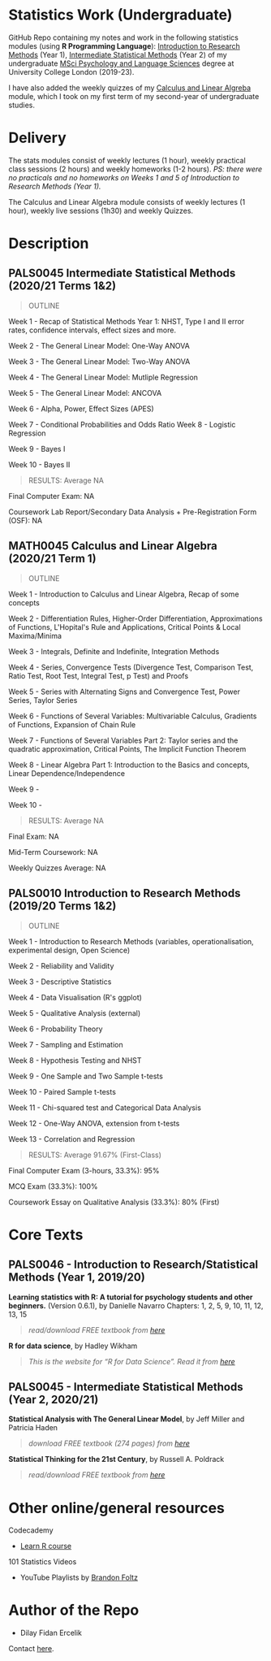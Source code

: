 # Statistics Work (Undergraduate)

GitHub Repo containing my notes and work in the following statistics modules (using **R Programming Language**): [Introduction to Research Methods](https://www.ucl.ac.uk/module-catalogue/modules/introduction-to-statistical-methods-PALS0046) (Year 1), [Intermediate Statistical Methods](https://www.ucl.ac.uk/module-catalogue/modules/intermediate-statistical-methods-PALS0045) (Year 2) of my undergraduate [MSci Psychology and Language Sciences](https://www.ucl.ac.uk/pals/study/undergraduates/msci-psychology-and-language-sciences) degree at University College London (2019-23).

I have also added the weekly quizzes of my [Calculus and Linear Algreba](https://www.ucl.ac.uk/maths/sites/maths/files/math0045.pdf) module, which I took on my first term of my second-year of undergraduate studies.

# Delivery

The stats modules consist of weekly lectures (1 hour), weekly practical class sessions (2 hours) and weekly homeworks (1-2 hours).
*PS: there were no practicals and no homeworks on Weeks 1 and 5 of Introduction to Research Methods (Year 1).*

The Calculus and Linear Algebra module consists of weekly lectures (1 hour), weekly live sessions (1h30) and weekly Quizzes.

# Description

## PALS0045 Intermediate Statistical Methods (2020/21 Terms 1&2)

> OUTLINE

Week 1 - Recap of Statistical Methods Year 1: NHST, Type I and II error rates, confidence intervals, effect sizes and more.

Week 2 - The General Linear Model: One-Way ANOVA

Week 3 - The General Linear Model: Two-Way ANOVA

Week 4 - The General Linear Model: Mutliple Regression

Week 5 - The General Linear Model: ANCOVA

Week 6 - Alpha, Power, Effect Sizes (APES)

Week 7 - Conditional Probabilities and Odds Ratio
Week 8 - Logistic Regression

Week 9 - Bayes I

Week 10 - Bayes II


> RESULTS: Average NA

Final Computer Exam: NA

Coursework Lab Report/Secondary Data Analysis + Pre-Registration Form (OSF): NA


## MATH0045 Calculus and Linear Algebra (2020/21 Term 1)

> OUTLINE

Week 1 - Introduction to Calculus and Linear Algebra, Recap of some concepts

Week 2 - Differentiation Rules, Higher-Order Differentiation, Approximations of Functions, L'Hopital's Rule and Applications, Critical Points & Local Maxima/Minima

Week 3 - Integrals, Definite and Indefinite, Integration Methods

Week 4 - Series, Convergence Tests (Divergence Test, Comparison Test, Ratio Test, Root Test, Integral Test, p Test) and Proofs

Week 5 - Series with Alternating Signs and Convergence Test, Power Series, Taylor Series

Week 6 - Functions of Several Variables: Multivariable Calculus, Gradients of Functions, Expansion of Chain Rule

Week 7 - Functions of Several Variables Part 2: Taylor series and the quadratic approximation, Critical Points, The Implicit Function Theorem

Week 8 - Linear Algebra Part 1: Introduction to the Basics and concepts, Linear Dependence/Independence

Week 9 - 

Week 10 - 


> RESULTS: Average NA

Final Exam: NA

Mid-Term Coursework: NA

Weekly Quizzes Average: NA


## PALS0010 Introduction to Research Methods (2019/20 Terms 1&2)

> OUTLINE

Week 1 - Introduction to Research Methods (variables, operationalisation, experimental design, Open Science)

Week 2 - Reliability and Validity

Week 3 - Descriptive Statistics

Week 4 - Data Visualisation (R's ggplot)

Week 5 - Qualitative Analysis (external)

Week 6 - Probability Theory

Week 7 - Sampling and Estimation

Week 8 - Hypothesis Testing and NHST

Week 9 - One Sample and Two Sample t-tests

Week 10 - Paired Sample t-tests

Week 11 - Chi-squared test and Categorical Data Analysis

Week 12 - One-Way ANOVA, extension from t-tests

Week 13 - Correlation and Regression


> RESULTS: Average 91.67% (First-Class)

Final Computer Exam (3-hours, 33.3%): 95% 

MCQ Exam (33.3%): 100%

Coursework Essay on Qualitative Analysis (33.3%): 80% (First)


# Core Texts

## PALS0046 - Introduction to Research/Statistical Methods (Year 1, 2019/20)

**Learning statistics with R: A tutorial for psychology students and other beginners.** (Version 0.6.1), by Danielle Navarro
Chapters: 1, 2, 5, 9, 10, 11, 12, 13, 15

> *read/download FREE textbook from [here](https://learningstatisticswithr.com/book/)*


**R for data science**, by Hadley Wikham 

> *This is the website for “R for Data Science”. Read it from [here](https://r4ds.had.co.nz/)*


## PALS0045 - Intermediate Statistical Methods (Year 2, 2020/21)

**Statistical Analysis with The General Linear Model**, by Jeff Miller and Patricia Haden

> *download FREE textbook (274 pages) from [here](https://www.freetechbooks.com/statistical-analysis-with-the-general-linear-model-t1303.html#:~:text=Jeffrey%20Miller%20wrote%3AStatistical%20Analysis,regression%2C%20and%20analysis%20of%20covariance)*


**Statistical Thinking for the 21st Century**, by Russell A. Poldrack

> *read/download FREE textbook from [here](https://statsthinking21.github.io/statsthinking21-core-site/index.html#why-does-this-book-exist)*


# Other online/general resources

Codecademy
  - [Learn R course](https://www.codecademy.com/catalog/language/r)
  
101 Statistics Videos
  - YouTube Playlists by [Brandon Foltz](https://www.youtube.com/user/BCFoltz/playlists)
  

# Author of the Repo

- Dilay Fidan Ercelik

Contact [here](https://www.linkedin.com/in/dilay-fidan-ercelik-682675194/).
  
